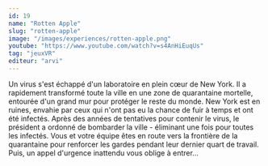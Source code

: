 ```yaml
---
id: 19
name: "Rotten Apple"
slug: "rotten-apple"
image: "/images/experiences/rotten-apple.png"
youtube: "https://www.youtube.com/watch?v=s4AnHiEuqUs"
tag: "jeuxVR"
editeur: "arvi"
---
```


Un virus s'est échappé d'un laboratoire en plein cœur de New York. Il a rapidement transformé toute la ville en une zone de quarantaine mortelle, entourée d'un grand mur pour protéger le reste du monde. New York est en ruines, envahie par ceux qui n'ont pas eu la chance de fuir à temps et ont été infectés. Après des années de tentatives pour contenir le virus, le président a ordonné de bombarder la ville - éliminant une fois pour toutes les infectés. Vous et votre équipe êtes en route vers la frontière de la quarantaine pour renforcer les gardes pendant leur dernier quart de travail. Puis, un appel d'urgence inattendu vous oblige à entrer...

